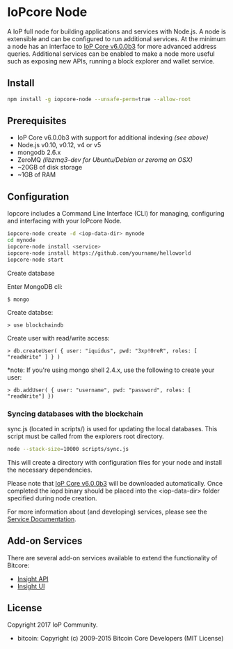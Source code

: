 IoPcore Node
============

A IoP full node for building applications and services with Node.js. A node is extensible and can be configured to run additional services. At the minimum a node has an interface to [IoP Core v6.0.0b3](https://github.com/Internet-of-People/iop-core/releases) for more advanced address queries. Additional services can be enabled to make a node more useful such as exposing new APIs, running a block explorer and wallet service.

## Install

```bash
npm install -g iopcore-node --unsafe-perm=true --allow-root
```

## Prerequisites

- IoP Core v6.0.0b3 with support for additional indexing *(see above)*
- Node.js v0.10, v0.12, v4 or v5
- mongodb 2.6.x
- ZeroMQ *(libzmq3-dev for Ubuntu/Debian or zeromq on OSX)*
- ~20GB of disk storage
- ~1GB of RAM

## Configuration

Iopcore includes a Command Line Interface (CLI) for managing, configuring and interfacing with your IoPcore Node.

```bash
iopcore-node create -d <iop-data-dir> mynode
cd mynode
iopcore-node install <service>
iopcore-node install https://github.com/yourname/helloworld
iopcore-node start
```

Create database

Enter MongoDB cli:

    $ mongo

Create databse:

    > use blockchaindb

Create user with read/write access:

    > db.createUser( { user: "iquidus", pwd: "3xp!0reR", roles: [ "readWrite" ] } )

*note: If you're using mongo shell 2.4.x, use the following to create your user:

    > db.addUser( { user: "username", pwd: "password", roles: [ "readWrite"] })

### Syncing databases with the blockchain

sync.js (located in scripts/) is used for updating the local databases. This script must be called from the explorers root directory.

```bash
node --stack-size=10000 scripts/sync.js
```	

This will create a directory with configuration files for your node and install the necessary dependencies.

Please note that [IoP Core v6.0.0b3](https://github.com/Internet-of-People/iop-core/releases) will be downloaded automatically. Once completed the iopd binary should be placed into the &lt;iop-data-dir&gt; folder specified during node creation.

For more information about (and developing) services, please see the [Service Documentation](docs/services.md).

## Add-on Services

There are several add-on services available to extend the functionality of Bitcore:

- [Insight API](https://github.com/hendry19901990/insight-api/tree/master)
- [Insight UI](https://github.com/hendry19901990/insight-ui/tree/master)

  
## License

Copyright 2017 IoP Community.

- bitcoin: Copyright (c) 2009-2015 Bitcoin Core Developers (MIT License)

